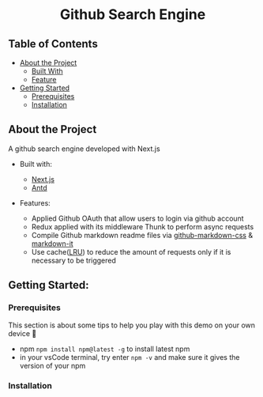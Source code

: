 # <p align="center"> Github Search Engine </p>

## Table of Contents
- <a href="#about">About the Project</a>
  - <a href="#built-with">Built With</a>
  - <a href="#feature">Feature</a>
- <a href="#getting-started">Getting Started</a>
  - <a href="#prerequisites">Prerequisites</a>
  - <a href="#installation">Installation</a>

## <a id="about">About the Project</a>
A github search engine developed with Next.js
- <a id="built-with">Built with:</a>
  - <a href="https://nextjs.org/">Next.js</a>
  - <a href="https://ant.design/">Antd</a>


- <a id="feature">Features:</a>
  - Applied Github OAuth that allow users to login via github account
  - Redux applied with its middleware Thunk to perform async requests
  - Compile Github markdown readme files via <a href="https://github.com/sindresorhus/github-markdown-css">github-markdown-css</a> & <a href="https://github.com/markdown-it/markdown-it">markdown-it</a>
  - Use cache(<a href="https://www.npmjs.com/package/lru-cache">LRU</a>) to reduce the amount of requests only if it is necessary to be triggered

## <a id="getting-started">Getting Started:</a>
### <a id="prerequisites">Prerequisites</a>
This section is about some tips to help you play with this demo on your own device 🛀
  - npm `npm install npm@latest -g` to install latest npm
  - in your vsCode terminal, try enter `npm -v` and make sure it gives the version of your npm
### <a id="installation">Installation</a>
